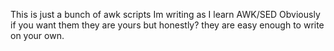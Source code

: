 This is just a bunch of awk scripts Im writing as I learn AWK/SED 
Obviously if you want them they are yours but honestly? they are easy enough to write on your own.
